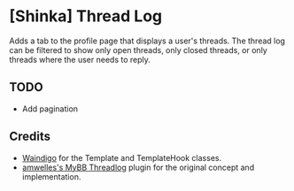 # [Shinka] Thread Log
Adds a tab to the profile page that displays a user's threads. The thread log can be filtered to show only open threads, only closed threads, or only threads where the user needs to reply.

## TODO
* Add pagination

## Credits
* [Waindigo](https://www.themehouse.com/) for the Template and TemplateHook classes.
* [amwelles's MyBB Threadlog](https://github.com/amwelles/mybb-threadlog) plugin for the original concept and implementation.
